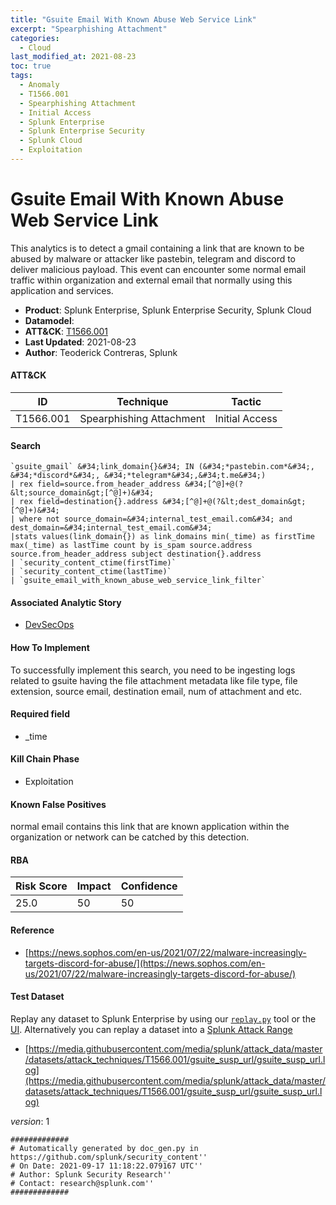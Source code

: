 ```yaml
---
title: "Gsuite Email With Known Abuse Web Service Link"
excerpt: "Spearphishing Attachment"
categories:
  - Cloud
last_modified_at: 2021-08-23
toc: true
tags:
  - Anomaly
  - T1566.001
  - Spearphishing Attachment
  - Initial Access
  - Splunk Enterprise
  - Splunk Enterprise Security
  - Splunk Cloud
  - Exploitation
---
```


# Gsuite Email With Known Abuse Web Service Link

This analytics is to detect a gmail containing a link that are known to be abused by malware or attacker like pastebin, telegram and discord to deliver malicious payload. This event can encounter some normal email traffic within organization and external email that normally using this application and services.

- **Product**: Splunk Enterprise, Splunk Enterprise Security, Splunk Cloud
- **Datamodel**:
- **ATT&CK**: [T1566.001](https://attack.mitre.org/techniques/T1566/001/)
- **Last Updated**: 2021-08-23
- **Author**: Teoderick Contreras, Splunk


#### ATT&CK

| ID          | Technique   | Tactic       |
| ----------- | ----------- |--------------|
| T1566.001 | Spearphishing Attachment | Initial Access |


#### Search

```
`gsuite_gmail` &#34;link_domain{}&#34; IN (&#34;*pastebin.com*&#34;, &#34;*discord*&#34;, &#34;*telegram*&#34;,&#34;t.me&#34;) 
| rex field=source.from_header_address &#34;[^@]+@(?&lt;source_domain&gt;[^@]+)&#34; 
| rex field=destination{}.address &#34;[^@]+@(?&lt;dest_domain&gt;[^@]+)&#34; 
| where not source_domain=&#34;internal_test_email.com&#34; and dest_domain=&#34;internal_test_email.com&#34; 
|stats values(link_domain{}) as link_domains min(_time) as firstTime max(_time) as lastTime count by is_spam source.address source.from_header_address subject destination{}.address 
| `security_content_ctime(firstTime)` 
| `security_content_ctime(lastTime)` 
| `gsuite_email_with_known_abuse_web_service_link_filter`
```

#### Associated Analytic Story

* [DevSecOps](_stories/devsecops)


#### How To Implement
To successfully implement this search, you need to be ingesting logs related to gsuite having the file attachment metadata like file type, file extension, source email, destination email, num of attachment and etc.

#### Required field

* _time


#### Kill Chain Phase

* Exploitation


#### Known False Positives
normal email contains this link that are known application within the organization or network can be catched by this detection.



#### RBA

| Risk Score  | Impact      | Confidence   |
| ----------- | ----------- |--------------|
| 25.0 | 50 | 50 |



#### Reference


* [https://news.sophos.com/en-us/2021/07/22/malware-increasingly-targets-discord-for-abuse/](https://news.sophos.com/en-us/2021/07/22/malware-increasingly-targets-discord-for-abuse/)



#### Test Dataset
Replay any dataset to Splunk Enterprise by using our [`replay.py`](https://github.com/splunk/attack_data#using-replaypy) tool or the [UI](https://github.com/splunk/attack_data#using-ui).
Alternatively you can replay a dataset into a [Splunk Attack Range](https://github.com/splunk/attack_range#replay-dumps-into-attack-range-splunk-server)


* [https://media.githubusercontent.com/media/splunk/attack_data/master/datasets/attack_techniques/T1566.001/gsuite_susp_url/gsuite_susp_url.log](https://media.githubusercontent.com/media/splunk/attack_data/master/datasets/attack_techniques/T1566.001/gsuite_susp_url/gsuite_susp_url.log)


_version_: 1

```
#############
# Automatically generated by doc_gen.py in https://github.com/splunk/security_content''
# On Date: 2021-09-17 11:18:22.079167 UTC''
# Author: Splunk Security Research''
# Contact: research@splunk.com''
#############
```